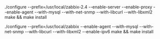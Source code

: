 ./configure --prefix=/usr/local/zabbix-2.4 --enable-server --enable-proxy --enable-agent --with-mysql --with-net-snmp           --with-libcurl --with-libxml2
make && make install

./configure --prefix=/usr/local/zabbix --enable-agent --with-mysql --with-net-snmp --with-libcurl --with-libxml2 --enable-ipv6
make && make install
